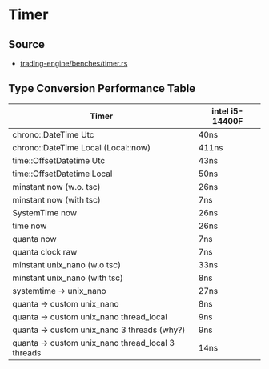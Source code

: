 # Timer

## Source
- [trading-engine/benches/timer.rs](./trading-engine/benches/timer.rs)

## Type Conversion Performance Table

| Timer                                      | intel i5-14400F |
|--------------------------------------------|-----------------|
| chrono::DateTime Utc                       | 40ns            |
| chrono::DateTime Local (Local::now)        | 411ns           |
| time::OffsetDatetime Utc                   | 43ns            |
| time::OffsetDatetime Local                 | 50ns            |
| minstant now (w.o. tsc)                    | 26ns            |
| minstant now (with tsc)                    | 7ns             |
| SystemTime now                             | 26ns            |
| time now                                   | 26ns            |
| quanta now                                 | 7ns             |
| quanta clock raw                           | 7ns             |
| minstant unix_nano (w.o tsc)               | 33ns            |
| minstant unix_nano (with tsc)              | 8ns             |
| systemtime -> unix_nano                    | 27ns            |
| quanta -> custom unix_nano                 | 8ns             |
| quanta -> custom unix_nano thread_local    | 9ns             |
| quanta -> custom unix_nano 3 threads (why?)| 9ns             |
| quanta -> custom unix_nano thread_local 3 threads | 14ns     |


